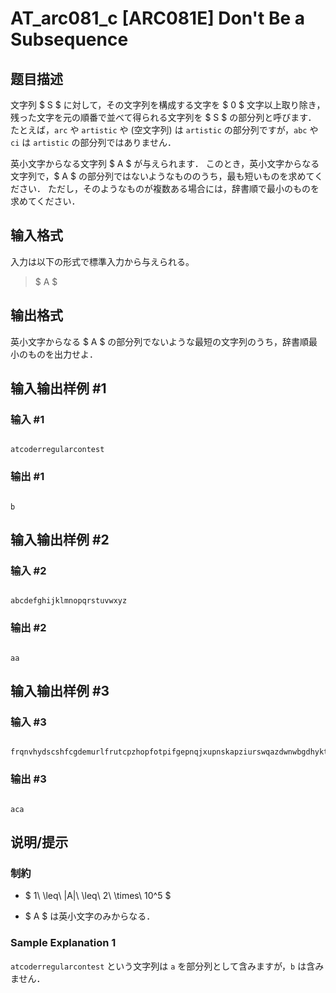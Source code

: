 # AT_arc081_c [ARC081E] Don't Be a Subsequence

## 题目描述

[problemUrl]: https://atcoder.jp/contests/arc081/tasks/arc081_c

文字列 $ S $ に対して，その文字列を構成する文字を $ 0 $ 文字以上取り除き，残った文字を元の順番で並べて得られる文字列を $ S $ の部分列と呼びます． たとえば，`arc` や `artistic` や (空文字列) は `artistic` の部分列ですが，`abc` や `ci` は `artistic` の部分列ではありません．

英小文字からなる文字列 $ A $ が与えられます． このとき，英小文字からなる文字列で，$ A $ の部分列ではないようなもののうち，最も短いものを求めてください． ただし，そのようなものが複数ある場合には，辞書順で最小のものを求めてください．

## 输入格式

入力は以下の形式で標準入力から与えられる。

> $ A $

## 输出格式

英小文字からなる $ A $ の部分列でないような最短の文字列のうち，辞書順最小のものを出力せよ．

## 输入输出样例 #1

### 输入 #1

```
atcoderregularcontest
```

### 输出 #1

```
b
```

## 输入输出样例 #2

### 输入 #2

```
abcdefghijklmnopqrstuvwxyz
```

### 输出 #2

```
aa
```

## 输入输出样例 #3

### 输入 #3

```
frqnvhydscshfcgdemurlfrutcpzhopfotpifgepnqjxupnskapziurswqazdwnwbgdhyktfyhqqxpoidfhjdakoxraiedxskywuepzfniuyskxiyjpjlxuqnfgmnjcvtlpnclfkpervxmdbvrbrdn
```

### 输出 #3

```
aca
```

## 说明/提示

### 制約

- $ 1\ \leq\ |A|\ \leq\ 2\ \times\ 10^5 $
- $ A $ は英小文字のみからなる．

### Sample Explanation 1

`atcoderregularcontest` という文字列は `a` を部分列として含みますが，`b` は含みません．